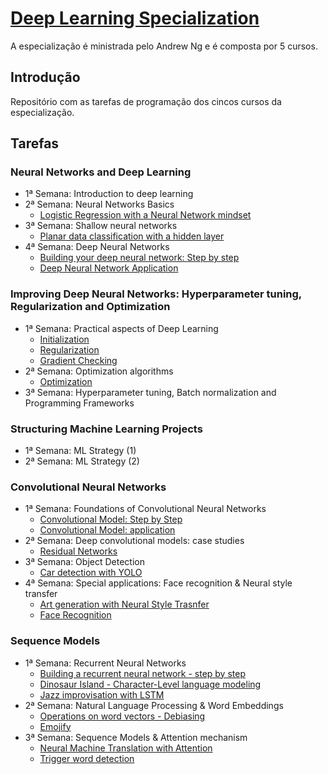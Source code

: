 # [Deep Learning Specialization](https://www.coursera.org/specializations/deep-learning)
A especialização é ministrada pelo Andrew Ng e é composta por 5 cursos.

## Introdução
Repositório com as tarefas de programação dos cincos cursos da especialização.

## Tarefas
### Neural Networks and Deep Learning
* 1ª Semana: Introduction to deep learning
* 2ª Semana: Neural Networks Basics
    * [Logistic Regression with a Neural Network mindset](https://github.com/LucasKido/andrew_ng-deeplearningai-specialization/tree/master/neural-networks-and-deep-learning/week-2-neural-network-basics)
* 3ª Semana: Shallow neural networks
    * [Planar data classification with a hidden layer](https://github.com/LucasKido/andrew_ng-deeplearningai-specialization/tree/master/neural-networks-and-deep-learning/week-3-shallow-neural-networks)
* 4ª Semana: Deep Neural Networks
    * [Building your deep neural network: Step by step](https://github.com/LucasKido/andrew_ng-deeplearningai-specialization/tree/master/neural-networks-and-deep-learning/week-4-deep-neural-networks/building-your-deep-neural-network-step-by-step)
    * [Deep Neural Network Application](https://github.com/LucasKido/andrew_ng-deeplearningai-specialization/tree/master/neural-networks-and-deep-learning/week-4-deep-neural-networks/deep-neural-network-application)
### Improving Deep Neural Networks: Hyperparameter tuning, Regularization and Optimization
* 1ª Semana: Practical aspects of Deep Learning
    * [Initialization](https://github.com/LucasKido/andrew_ng-deeplearningai-specialization/tree/master/improving-deep-neural-networks/week-1-pratical-aspects-of-deep-learning/Initialization) 
    * [Regularization](https://github.com/LucasKido/andrew_ng-deeplearningai-specialization/tree/master/improving-deep-neural-networks/week-1-pratical-aspects-of-deep-learning/Regularization)
    *  [Gradient Checking](https://github.com/LucasKido/andrew_ng-deeplearningai-specialization/tree/master/improving-deep-neural-networks/week-1-pratical-aspects-of-deep-learning/Gradient-checking)
* 2ª Semana: Optimization algorithms
    * [Optimization](https://github.com/LucasKido/andrew_ng-deeplearningai-specialization/tree/master/improving-deep-neural-networks/week-2-optimization-algorithms)
* 3ª Semana: Hyperparameter tuning, Batch normalization and Programming Frameworks

### Structuring Machine Learning Projects
* 1ª Semana: ML Strategy (1)
* 2ª Semana: ML Strategy (2)
 
### Convolutional Neural Networks
* 1ª Semana: Foundations of Convolutional Neural Networks
    * [Convolutional Model: Step by Step](https://github.com/LucasKido/andrew_ng-deeplearningai-specialization/tree/master/convolutional-neural-networks/week-1-foundations-of-convolutional-neural-networks/Convolutional-model-step-by-step) 
    * [Convolutional Model: application](https://github.com/LucasKido/andrew_ng-deeplearningai-specialization/tree/master/convolutional-neural-networks/week-1-foundations-of-convolutional-neural-networks/Convolutional-model-application)
* 2ª Semana: Deep convolutional models: case studies
    * [Residual Networks](https://github.com/LucasKido/andrew_ng-deeplearningai-specialization/tree/master/convolutional-neural-networks/week-2-deep-convolutional-models-case-studies)
* 3ª Semana: Object Detection
    * [Car detection with YOLO](https://github.com/LucasKido/andrew_ng-deeplearningai-specialization/tree/master/convolutional-neural-networks/week-3-object-detection)
* 4ª Semana: Special applications: Face recognition & Neural style transfer
    * [Art generation with Neural Style Trasnfer](https://github.com/LucasKido/andrew_ng-deeplearningai-specialization/tree/master/convolutional-neural-networks/week-4-special-applications/Art-generation-with-Neural-Style-Transfer)
    * [Face Recognition](https://github.com/LucasKido/andrew_ng-deeplearningai-specialization/tree/master/convolutional-neural-networks/week-4-special-applications/Face-recognition)
    
### Sequence Models
* 1ª Semana: Recurrent Neural Networks
    * [Building a recurrent neural network - step by step](https://github.com/LucasKido/andrew_ng-deeplearningai-specialization/tree/master/sequence-models/week-1-recurrent-neural-networks/Building-a-recurrent-neural-network-step-by-step)
    * [Dinosaur Island - Character-Level language modeling](https://github.com/LucasKido/andrew_ng-deeplearningai-specialization/tree/master/sequence-models/week-1-recurrent-neural-networks/Dinossaur-island-character-level-language-model)
    *  [Jazz improvisation with LSTM](https://github.com/LucasKido/andrew_ng-deeplearningai-specialization/tree/master/sequence-models/week-1-recurrent-neural-networks/Jazz-improvisation-with-LSTM)
* 2ª Semana: Natural Language Processing & Word Embeddings
    * [Operations on word vectors - Debiasing](https://github.com/LucasKido/andrew_ng-deeplearningai-specialization/tree/master/sequence-models/week-2-natural-language-processing-and-word-embeddings/Operations-on-word-vectors-Debiasing)
    * [Emojify](https://github.com/LucasKido/andrew_ng-deeplearningai-specialization/tree/master/sequence-models/week-2-natural-language-processing-and-word-embeddings/Emojify)
* 3ª Semana: Sequence Models & Attention mechanism
    * [Neural Machine Translation with Attention](https://github.com/LucasKido/andrew_ng-deeplearningai-specialization/tree/master/sequence-models/week-3-sequence-models-and-attention-mechanism/Neural-machine-translation-with-attention)
    * [Trigger word detection](https://github.com/LucasKido/andrew_ng-deeplearningai-specialization/tree/master/sequence-models/week-3-sequence-models-and-attention-mechanism/Trigger-word-detection)